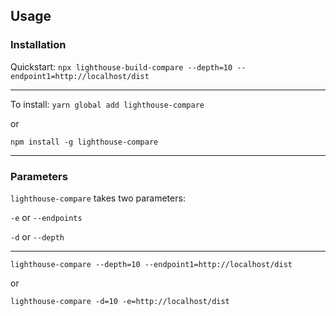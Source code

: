 ## Usage

### Installation

Quickstart:
`npx lighthouse-build-compare --depth=10 --endpoint1=http://localhost/dist`

<hr />

To install:
`yarn global add lighthouse-compare`

or

`npm install -g lighthouse-compare`

<hr />

### Parameters

`lighthouse-compare` takes two parameters:

`-e` or `--endpoints`

`-d` or `--depth`

<hr />

`lighthouse-compare --depth=10 --endpoint1=http://localhost/dist`

or

`lighthouse-compare -d=10 -e=http://localhost/dist`